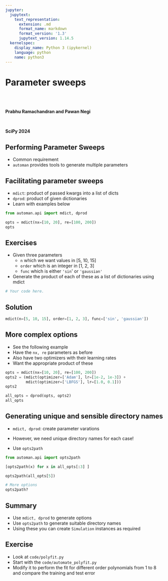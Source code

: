 ```yaml
---
jupyter:
  jupytext:
    text_representation:
      extension: .md
      format_name: markdown
      format_version: '1.3'
      jupytext_version: 1.14.5
  kernelspec:
    display_name: Python 3 (ipykernel)
    language: python
    name: python3
---
```


<!-- #region slideshow={"slide_type": "slide"} -->
# Parameter sweeps

<br/>
<br/>

**Prabhu Ramachandran and Pawan Negi**

<br/>

**SciPy 2024**

<!-- #endregion -->

<!-- #region slideshow={"slide_type": "slide"} -->
## Performing Parameter Sweeps

- Common requirement
- `automan` provides tools to generate multiple parameters

<!-- #endregion -->

<!-- #region slideshow={"slide_type": "slide"} -->
## Facilitating parameter sweeps

- `mdict`: product of passed kwargs into a list of dicts
- `dprod`: product of given dictionaries
- Learn with examples below

<!-- #endregion -->

```python
from automan.api import mdict, dprod
```

```python
opts = mdict(nx=[10, 20], re=[100, 200])
opts
```

<!-- #region slideshow={"slide_type": "slide"} -->
## Exercises

- Given three parameters
  - `n` which we want values in [5, 10, 15]
  - `order` which is an integer in [1, 2, 3]
  - `func` which is either `'sin`' or `'gaussian'`
- Generate the product of each of these as a list of dictionaries using mdict

<!-- #endregion -->

```python
# Your code here.
```

<!-- #region slideshow={"slide_type": "slide"} -->
## Solution
<!-- #endregion -->

```python
mdict(n=[5, 10, 15], order=[1, 2, 3], func=['sin', 'gaussian'])
```

<!-- #region slideshow={"slide_type": "slide"} -->
## More complex options

- See the following example
- Have the `nx, re` parameters as before
- Also have two optimizers with their learning rates
- Want the appropriate product of these
<!-- #endregion -->

```python
opts = mdict(nx=[10, 20], re=[100, 200])
opts2 = (mdict(optimizer=['Adam'], lr=[1e-2, 1e-3]) +
         mdict(optimizer=['LBFGS'], lr=[1.0, 0.1]))
opts2
```

```python
all_opts = dprod(opts, opts2)
all_opts
```

<!-- #region slideshow={"slide_type": "slide"} -->
## Generating unique and sensible directory names

- `mdict, dprod`: create parameter varations
- However, we need unique directory names for each case!

- Use `opts2path`

<!-- #endregion -->

```python
from automan.api import opts2path
```

```python
[opts2path(x) for x in all_opts[:3] ]
```

```python
opts2path(all_opts[5])
```

```python
# More options
opts2path?
```

<!-- #region slideshow={"slide_type": "slide"} -->
## Summary

- Use `mdict, dprod` to generate options
- Use `opts2path` to generate suitable directory names
- Using these you can create `Simulation` instances as required

<!-- #endregion -->


<!-- #region slideshow={"slide_type": "slide"} -->
## Exercise

- Look at `code/polyfit.py`
- Start with the `code/automate_polyfit.py` 
- Modify it to perform the fit for different order polynomials from 1 to 8 and
  compare the training and test error

<!-- #endregion -->